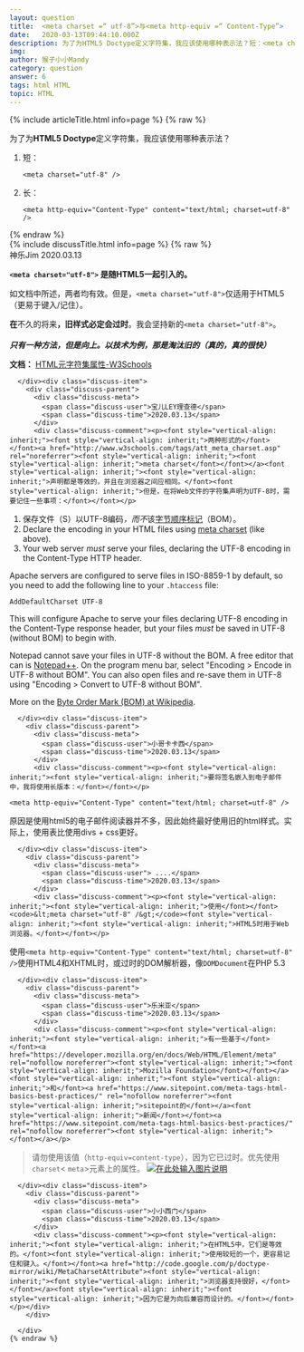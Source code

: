 ```yaml
---
layout: question
title:  <meta charset =“ utf-8”>与<meta http-equiv =“ Content-Type”>
date:   2020-03-13T09:44:10.000Z
description: 为了为HTML5 Doctype定义字符集，我应该使用哪种表示法？短：<meta charset="utf-8" /> 长：<meta ...
img: 
author: 猴子小小Mandy
category: question
answer: 6
tags: html HTML
topic: HTML
---
```

<div class="article-root">
  <div class="article">
    {% include articleTitle.html info=page %}
    {% raw %}
    <div class="article-content"><p><font style="vertical-align: inherit;"><font style="vertical-align: inherit;">为了为</font></font><strong><font style="vertical-align: inherit;"><font style="vertical-align: inherit;">HTML5 Doctype</font></font></strong><font style="vertical-align: inherit;"><font style="vertical-align: inherit;">定义字符集，</font><font style="vertical-align: inherit;">我应该使用哪种表示法？</font></font></p>

<ol>
<li><p><font style="vertical-align: inherit;"><font style="vertical-align: inherit;">短：</font></font></p>

<pre><code>&lt;meta charset="utf-8" /&gt; 
</code></pre></li>
<li><p><font style="vertical-align: inherit;"><font style="vertical-align: inherit;">长：</font></font></p>

<pre><code>&lt;meta http-equiv="Content-Type" content="text/html; charset=utf-8" /&gt;
</code></pre></li>
</ol></div>
    {% endraw %}
  </div>

  <div class="discuss-wrapper">
    {% include discussTitle.html info=page %}
    {% raw %}
    <div class="discuss-item">
        <div class="discuss-parent">
          <div class="discuss-meta">
            <span class="discuss-user">神乐Jim</span>
            <span class="discuss-time">2020.03.13</span>
          </div>
          <div class="discuss-comment"><p><strong><code>&lt;meta charset="utf-8"&gt;</code><font style="vertical-align: inherit;"><font style="vertical-align: inherit;"> 是随HTML5一起引入的。</font></font></strong></p>

<p><font style="vertical-align: inherit;"><font style="vertical-align: inherit;">如文档中所述，两者均有效。</font><font style="vertical-align: inherit;">但是，</font></font><code>&lt;meta charset="utf-8"&gt;</code><font style="vertical-align: inherit;"><font style="vertical-align: inherit;">仅适用于HTML5（更易于键入/记住）。</font></font></p>

<p><strong><font style="vertical-align: inherit;"><font style="vertical-align: inherit;">在</font></font></strong><font style="vertical-align: inherit;"><font style="vertical-align: inherit;">不久的将来</font><strong><font style="vertical-align: inherit;">，旧样式必定会过时</font></strong><font style="vertical-align: inherit;">。</font><font style="vertical-align: inherit;">我会坚持新的</font></font><code>&lt;meta charset="utf-8"&gt;</code><font style="vertical-align: inherit;"><font style="vertical-align: inherit;">。</font></font><br><br><strong><em><font style="vertical-align: inherit;"><font style="vertical-align: inherit;">只有一种方法，但是向上。</font><font style="vertical-align: inherit;">以技术为例，那是淘汰旧的（真的，真的很快）</font></font></em></strong></p>

<p><strong><font style="vertical-align: inherit;"><font style="vertical-align: inherit;">文档：</font></font></strong> <a href="https://www.w3schools.com/tags/att_meta_charset.asp" rel="noreferrer"><font style="vertical-align: inherit;"><font style="vertical-align: inherit;">HTML元字符集属性-W3Schools</font></font></a></p></div>
        </div>
        
      </div><div class="discuss-item">
        <div class="discuss-parent">
          <div class="discuss-meta">
            <span class="discuss-user">宝儿LEY理查德</span>
            <span class="discuss-time">2020.03.13</span>
          </div>
          <div class="discuss-comment"><p><font style="vertical-align: inherit;"><font style="vertical-align: inherit;">两种形式的</font></font><a href="http://www.w3schools.com/tags/att_meta_charset.asp" rel="noreferrer"><font style="vertical-align: inherit;"><font style="vertical-align: inherit;">meta charset</font></font></a><font style="vertical-align: inherit;"><font style="vertical-align: inherit;">声明都是等效的，并且在浏览器之间应相同。</font><font style="vertical-align: inherit;">但是，在将Web文件的字符集声明为UTF-8时，需要记住一些事项：</font></font></p>

<ol>
<li><font style="vertical-align: inherit;"><font style="vertical-align: inherit;">保存文件（S）以UTF-8编码</font></font><em><font style="vertical-align: inherit;"><font style="vertical-align: inherit;">，而不</font></font></em><font style="vertical-align: inherit;"><font style="vertical-align: inherit;">该</font></font><a href="http://www.w3.org/International/questions/qa-byte-order-mark" rel="noreferrer"><font style="vertical-align: inherit;"><font style="vertical-align: inherit;">字节顺序标记</font></font></a><font style="vertical-align: inherit;"><font style="vertical-align: inherit;">（BOM）。</font></font></li>
<li>Declare the encoding in your HTML files using <a href="http://www.w3schools.com/tags/att_meta_charset.asp" rel="noreferrer">meta charset</a> (like above).</li>
<li>Your web server <em>must</em> serve your files, declaring the UTF-8 encoding in the Content-Type HTTP header.</li>
</ol>

<p>Apache servers are configured to serve files in ISO-8859-1 by default, so you need to add the following line to your <code>.htaccess</code> file:</p>

<pre><code>AddDefaultCharset UTF-8
</code></pre>

<p>This will configure Apache to serve your files declaring UTF-8 encoding in the Content-Type response header, but your files <em>must</em> be saved in UTF-8 (without BOM) to begin with.</p>

<p>Notepad cannot save your files in UTF-8 without the BOM. A free editor that can is <a href="http://notepad-plus-plus.org/" rel="noreferrer">Notepad++</a>. On the program menu bar, select "Encoding &gt; Encode in UTF-8 without BOM". You can also open files and re-save them in UTF-8 using "Encoding &gt; Convert to UTF-8 without BOM".</p>

<p>More on the <a href="http://en.wikipedia.org/wiki/Byte_order_mark" rel="noreferrer">Byte Order Mark (BOM) at Wikipedia</a>.</p></div>
        </div>
        
      </div><div class="discuss-item">
        <div class="discuss-parent">
          <div class="discuss-meta">
            <span class="discuss-user">小哥卡卡西</span>
            <span class="discuss-time">2020.03.13</span>
          </div>
          <div class="discuss-comment"><p><font style="vertical-align: inherit;"><font style="vertical-align: inherit;">要将签名嵌入到电子邮件中，我将使用长版本：</font></font></p>

<pre><code>&lt;meta http-equiv="Content-Type" content="text/html; charset=utf-8" /&gt;
</code></pre>

<p><font style="vertical-align: inherit;"><font style="vertical-align: inherit;">原因是使用html5的电子邮件阅读器并不多，因此始终最好使用旧的html样式。</font><font style="vertical-align: inherit;">实际上，使用表比使用divs + css更好。</font></font></p></div>
        </div>
        
      </div><div class="discuss-item">
        <div class="discuss-parent">
          <div class="discuss-meta">
            <span class="discuss-user"> ....</span>
            <span class="discuss-time">2020.03.13</span>
          </div>
          <div class="discuss-comment"><p><font style="vertical-align: inherit;"><font style="vertical-align: inherit;">使用</font></font><code>&lt;meta charset="utf-8" /&gt;</code><font style="vertical-align: inherit;"><font style="vertical-align: inherit;">HTML5时用于Web浏览器。</font></font></p>

<p><font style="vertical-align: inherit;"><font style="vertical-align: inherit;">使用</font></font><code>&lt;meta http-equiv="Content-Type" content="text/html; charset=utf-8" /&gt;</code><font style="vertical-align: inherit;"><font style="vertical-align: inherit;">使用HTML4和XHTML时，或过时的DOM解析器，像</font></font><code>DOMDocument</code><font style="vertical-align: inherit;"><font style="vertical-align: inherit;">在PHP 5.3</font></font></p></div>
        </div>
        
      </div><div class="discuss-item">
        <div class="discuss-parent">
          <div class="discuss-meta">
            <span class="discuss-user">乐米亚</span>
            <span class="discuss-time">2020.03.13</span>
          </div>
          <div class="discuss-comment"><p><font style="vertical-align: inherit;"><font style="vertical-align: inherit;">有一些基于</font></font><a href="https://developer.mozilla.org/en/docs/Web/HTML/Element/meta" rel="nofollow noreferrer"><font style="vertical-align: inherit;"><font style="vertical-align: inherit;">Mozilla Foundation</font></font></a><font style="vertical-align: inherit;"><font style="vertical-align: inherit;">和</font><a href="https://www.sitepoint.com/meta-tags-html-basics-best-practices/" rel="nofollow noreferrer"><font style="vertical-align: inherit;">sitepoint的</font></a><font style="vertical-align: inherit;">新闻</font></font><a href="https://www.sitepoint.com/meta-tags-html-basics-best-practices/" rel="nofollow noreferrer"><font style="vertical-align: inherit;"></font></a></p>

<blockquote>
  <p><font style="vertical-align: inherit;"><font style="vertical-align: inherit;">请勿使用该值（</font></font><code>http-equiv=content-type</code><font style="vertical-align: inherit;"><font style="vertical-align: inherit;">），因为它已过时。</font><font style="vertical-align: inherit;">优先使用</font></font><code>charset</code><font style="vertical-align: inherit;"><font style="vertical-align: inherit;">&lt; </font></font><code>meta</code><font style="vertical-align: inherit;"><font style="vertical-align: inherit;">&gt;元素</font><font style="vertical-align: inherit;">上</font><font style="vertical-align: inherit;">的</font><font style="vertical-align: inherit;">属性</font><font style="vertical-align: inherit;">。
  </font></font><a href="https://i.stack.imgur.com/4alVf.png" rel="nofollow noreferrer"><img src="https://i.stack.imgur.com/4alVf.png" alt="在此处输入图片说明"></a></p>
</blockquote></div>
        </div>
        
      </div><div class="discuss-item">
        <div class="discuss-parent">
          <div class="discuss-meta">
            <span class="discuss-user">小小西门</span>
            <span class="discuss-time">2020.03.13</span>
          </div>
          <div class="discuss-comment"><p><font style="vertical-align: inherit;"><font style="vertical-align: inherit;">在HTML5中，它们是等效的。</font><font style="vertical-align: inherit;">使用较短的一个，更容易记住和键入。</font></font><a href="http://code.google.com/p/doctype-mirror/wiki/MetaCharsetAttribute"><font style="vertical-align: inherit;"><font style="vertical-align: inherit;">浏览器支持很好，</font></font></a><font style="vertical-align: inherit;"><font style="vertical-align: inherit;">因为它是为向后兼容而设计的。</font></font></p></div>
        </div>
        
      </div>
    {% endraw %}
  </div>
<div>
